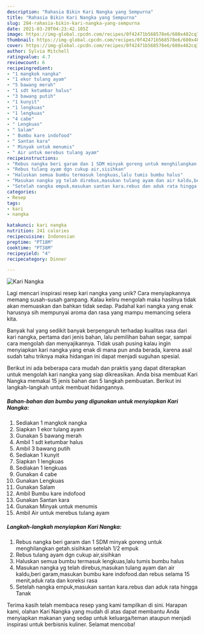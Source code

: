```yaml
---
description: "Rahasia Bikin Kari Nangka yang Sempurna"
title: "Rahasia Bikin Kari Nangka yang Sempurna"
slug: 284-rahasia-bikin-kari-nangka-yang-sempurna
date: 2021-03-29T04:23:42.105Z
image: https://img-global.cpcdn.com/recipes/0f42471b568578e6/680x482cq70/kari-nangka-foto-resep-utama.jpg
thumbnail: https://img-global.cpcdn.com/recipes/0f42471b568578e6/680x482cq70/kari-nangka-foto-resep-utama.jpg
cover: https://img-global.cpcdn.com/recipes/0f42471b568578e6/680x482cq70/kari-nangka-foto-resep-utama.jpg
author: Sylvia Mitchell
ratingvalue: 4.7
reviewcount: 6
recipeingredient:
- "1 mangkok nangka"
- "1 ekor tulang ayam"
- "5 bawang merah"
- "1 sdt ketumbar halus"
- "3 bawang putih"
- "1 kunyit"
- "1 lengkuas"
- "1 lengkuas"
- "4 cabe"
- " Lengkuas"
- " Salam"
- " Bumbu kare indofood"
- " Santan kara"
- " Minyak untuk menumis"
- " Air untuk merebus tulang ayam"
recipeinstructions:
- "Rebus nangka beri garam dan 1 SDM minyak goreng untuk menghilangkan getah.sisihkan setelah 1/2 empuk"
- "Rebus tulang ayam dgn cukup air,sisihkan"
- "Haluskan semua bumbu termasuk lengkuas,lalu tumis bumbu halus"
- "Masukan nangka yg telah direbus,masukan tulang ayam dan air kaldu,beri garam,masukan bumbu kare indofood.dan rebus selama 15 menit,aduk rata dan koreksi rasa"
- "Setelah nangka empuk,masukan santan kara.rebus dan aduk rata hingga Tanak"
categories:
- Resep
tags:
- kari
- nangka

katakunci: kari nangka 
nutrition: 241 calories
recipecuisine: Indonesian
preptime: "PT18M"
cooktime: "PT38M"
recipeyield: "4"
recipecategory: Dinner

---
```



![Kari Nangka](https://img-global.cpcdn.com/recipes/0f42471b568578e6/680x482cq70/kari-nangka-foto-resep-utama.jpg)

Lagi mencari inspirasi resep kari nangka yang unik? Cara menyiapkannya memang susah-susah gampang. Kalau keliru mengolah maka hasilnya tidak akan memuaskan dan bahkan tidak sedap. Padahal kari nangka yang enak harusnya sih mempunyai aroma dan rasa yang mampu memancing selera kita.

Banyak hal yang sedikit banyak berpengaruh terhadap kualitas rasa dari kari nangka, pertama dari jenis bahan, lalu pemilihan bahan segar, sampai cara mengolah dan menyajikannya. Tidak usah pusing kalau ingin menyiapkan kari nangka yang enak di mana pun anda berada, karena asal sudah tahu triknya maka hidangan ini dapat menjadi suguhan spesial.




Berikut ini ada beberapa cara mudah dan praktis yang dapat diterapkan untuk mengolah kari nangka yang siap dikreasikan. Anda bisa membuat Kari Nangka memakai 15 jenis bahan dan 5 langkah pembuatan. Berikut ini langkah-langkah untuk membuat hidangannya.

<!--inarticleads1-->

##### Bahan-bahan dan bumbu yang digunakan untuk menyiapkan Kari Nangka:

1. Sediakan 1 mangkok nangka
1. Siapkan 1 ekor tulang ayam
1. Gunakan 5 bawang merah
1. Ambil 1 sdt ketumbar halus
1. Ambil 3 bawang putih
1. Sediakan 1 kunyit
1. Siapkan 1 lengkuas
1. Sediakan 1 lengkuas
1. Gunakan 4 cabe
1. Gunakan  Lengkuas
1. Gunakan  Salam
1. Ambil  Bumbu kare indofood
1. Gunakan  Santan kara
1. Gunakan  Minyak untuk menumis
1. Ambil  Air untuk merebus tulang ayam




<!--inarticleads2-->

##### Langkah-langkah menyiapkan Kari Nangka:

1. Rebus nangka beri garam dan 1 SDM minyak goreng untuk menghilangkan getah.sisihkan setelah 1/2 empuk
1. Rebus tulang ayam dgn cukup air,sisihkan
1. Haluskan semua bumbu termasuk lengkuas,lalu tumis bumbu halus
1. Masukan nangka yg telah direbus,masukan tulang ayam dan air kaldu,beri garam,masukan bumbu kare indofood.dan rebus selama 15 menit,aduk rata dan koreksi rasa
1. Setelah nangka empuk,masukan santan kara.rebus dan aduk rata hingga Tanak




Terima kasih telah membaca resep yang kami tampilkan di sini. Harapan kami, olahan Kari Nangka yang mudah di atas dapat membantu Anda menyiapkan makanan yang sedap untuk keluarga/teman ataupun menjadi inspirasi untuk berbisnis kuliner. Selamat mencoba!
